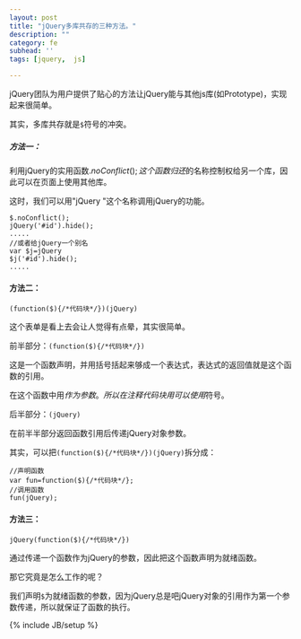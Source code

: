```yaml
---
layout: post
title: "jQuery多库共存的三种方法。"
description: ""
category: fe
subhead: ''
tags: [jquery,  js]

---
```


jQuery团队为用户提供了贴心的方法让jQuery能与其他js库(如Prototype)，实现起来很简单。

其实，多库共存就是`$`符号的冲突。

##### 方法一：
利用jQuery的实用函数$.noConflict();这个函数归还$的名称控制权给另一个库，因此可以在页面上使用其他库。

这时，我们可以用"jQuery "这个名称调用jQuery的功能。

    $.noConflict();   
    jQuery('#id').hide();   
    .....  
    //或者给jQuery一个别名  
    var $j=jQuery  
    $j('#id').hide();   
    .....
      
#### 方法二：

    (function($){/*代码块*/})(jQuery)
    
这个表单是看上去会让人觉得有点晕，其实很简单。

前半部分：`(function($){/*代码块*/})`

这是一个函数声明，并用括号括起来够成一个表达式，表达式的返回值就是这个函数的引用。

在这个函数中用$作为参数。所以在注释代码块用可以使用$符号。

后半部分：`(jQuery)`

在前半半部分返回函数引用后传递jQuery对象参数。

其实，可以把`(function($){/*代码块*/})(jQuery)`拆分成：
 
    //声明函数  
    var fun=function($){/*代码块*/};  
    //调用函数  
    fun(jQuery);  
#### 方法三：

    jQuery(function($){/*代码块*/})
    
通过传递一个函数作为jQuery的参数，因此把这个函数声明为就绪函数。

那它究竟是怎么工作的呢？

我们声明`$`为就绪函数的参数，因为jQuery总是吧jQuery对象的引用作为第一个参数传递，所以就保证了函数的执行。


{% include JB/setup %}